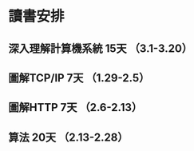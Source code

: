 # 讀書安排

## 深入理解計算機系統 15天 （3.1-3.20）
## 圖解TCP/IP 7天 （1.29-2.5）
## 圖解HTTP 7天 （2.6-2.13）
## 算法 20天 （2.13-2.28）